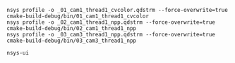 
    nsys profile -o _01_cam1_thread1_cvcolor.qdstrm --force-overwrite=true cmake-build-debug/bin/01_cam1_thread1_cvcolor
    nsys profile -o _02_cam1_thread1_npp.qdstrm --force-overwrite=true cmake-build-debug/bin/02_cam1_thread1_npp
    nsys profile -o _03_cam3_thread1_npp.qdstrm --force-overwrite=true cmake-build-debug/bin/03_cam3_thread1_npp

    nsys-ui 
